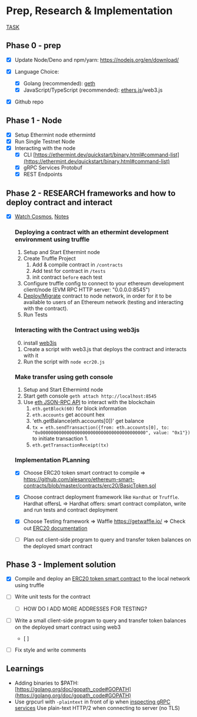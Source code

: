 # Prep, Research & Implementation

[TASK](https://tharsis.notion.site/Deploying-a-Simple-Smart-Contract-d6f0cc68610241a08d4fddeb49ce65e5)

## Phase 0 - prep

- [x] Update Node/Deno and npm/yarn: https://nodejs.org/en/download/
- [x] Language Choice:
  - [x] Golang (recommended): [geth](https://geth.ethereum.org/)
  - [x] JavaScript/TypeScript (recommended): [ethers.js](https://github.com/ethers-io/ethers.js/)/web3.js
- [x] Github repo


## Phase 1 -  Node

- [x] Setup Ethermint node ethermintd
- [x] Run Single Testnet Node
- [x] Interacting with the node
  - [x] CLI [https://ethermint.dev/quickstart/binary.html#command-list](https://ethermint.dev/quickstart/binary.html#command-list)
  - [x] gRPC Services Protobuf
  - [x] REST Endpoints

## Phase 2 - RESEARCH frameworks and how to deploy contract and interact
- [x] [Watch Cosmos](https://www.youtube.com/watch?v=4oCIMFekY_Q&t=1832s), [Notes](https://hackmd.io/@nZ-twauPRISEa6G9zg3XRw/HJvkzt5yD)

  ### Deploying a contract with an ethermint development environment using truffle
    1. Setup and Start Ethermint node
    2. Create Truffle Project
       1. Add & compile contract in `/contracts`
       2. Add test for contract in `/tests`
       3. init contract `before` each test
    3. Configure truffle config to connect to your ethereum     development client/node (EVM RPC HTTP server: "0.0.0.0:8545")
    4. [Deploy/Migrate](https://ethereum.org/en/developers/docs/smart-contracts/deploying/) contract to node network, in order for it to be available to users of an Ethereum network (testing and interacting with the contract).
    5. Run Tests

  ### Interacting with the Contract using web3js
    0. install [web3js](https://web3js.readthedocs.io/en/v1.4.0/getting-started.html)
    1. Create a script with web3.js that deploys the contract and interacts with it
    2. Run the script with `node ecr20.js`

  ### Make transfer using geth console
    1. Setup and Start Ethermintd node
    2. Start geth console `geth attach http://localhost:8545`
    3. Use [eth JSON-RPC API](https://eth.wiki/json-rpc/API) to interact with the blockchain
       1. `eth.getBlock(60)` for block information
       2. `eth.accounts` get account hex
       3. 'eth.getBalance(eth.accounts[0])' get balance
       4. `tx = eth.sendTransaction({from: eth.accounts[0], to: "0x0000000000000000000000000000000000000000", value: "0x1"})` to initiate transaction
          1.
       5. `eth.getTransactionReceipt(tx)`


  ### Implementation PLanning

  - [x] Choose ERC20 token smart contract to compile
    => https://github.com/alesanro/ethereum-smart-contracts/blob/master/contracts/erc20/BasicToken.sol
  - [x] Choose contract deployment framework like `Hardhat` or `Truffle`. Hardhat offersL
    => Hardhat offers: smart contract compilaton, write and run tests and contract deployment
  - [x] Choose Testing framework
    => Waffle https://getwaffle.io/
    => Check out [ERC20 documentation]((https://docs.openzeppelin.com/contracts/2.x/api/token/erc20#ERC20-totalSupply--))
  - [ ] Plan out client-side program to query and transfer token balances on the deployed smart contract


## Phase 3 - Implement solution
- [x] Compile and deploy an [ERC20 token smart contract](https://ethereum.org/en/developers/docs/standards/tokens/erc-20/) to the local network using truffle
- [ ] Write unit tests for the contract
  - [ ] HOW DO I ADD MORE ADDRESSES FOR TESTING?
- [ ] Write a small client-side program to query and transfer token balances on the deployed smart contract using web3
  - [ ]
- [ ] Fix style and write comments




## Learnings

- Adding binaries to $PATH: [https://golang.org/doc/gopath_code#GOPATH](https://golang.org/doc/gopath_code#GOPATH)
- Use grpcurl with `-plaintext` in front of ip when [inspecting gRPC services](https://ethermint.dev/quickstart/interact_node.html#grpcurl)
	Use plain-text HTTP/2 when connecting to server (no TLS)
